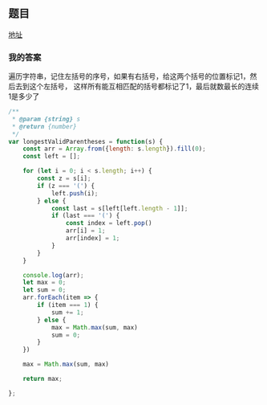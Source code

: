 ## 题目

[地址](https://leetcode.com/problems/longest-valid-parentheses/description/)

### 我的答案

遍历字符串，记住左括号的序号，如果有右括号，给这两个括号的位置标记1，然后去到这个左括号，
这样所有能互相匹配的括号都标记了1，最后就数最长的连续1是多少了

```js
/**
 * @param {string} s
 * @return {number}
 */
var longestValidParentheses = function(s) {
    const arr = Array.from({length: s.length}).fill(0);
    const left = [];

    for (let i = 0; i < s.length; i++) {
        const z = s[i];
        if (z === '(') {
            left.push(i);
        } else {
            const last = s[left[left.length - 1]];
            if (last === '(') {
                const index = left.pop()
                arr[i] = 1;
                arr[index] = 1;
            }
        }
    }

    console.log(arr);
    let max = 0;
    let sum = 0;
    arr.forEach(item => {
        if (item === 1) {
            sum += 1;
        } else {
            max = Math.max(sum, max)
            sum = 0;
        }
    })

    max = Math.max(sum, max)

    return max;

};
```
